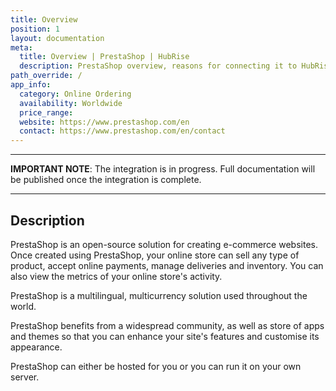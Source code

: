 ```yaml
---
title: Overview
position: 1
layout: documentation
meta:
  title: Overview | PrestaShop | HubRise
  description: PrestaShop overview, reasons for connecting it to HubRise and summary of integrated features. Synchronise data between your EPOS and your apps.
path_override: /
app_info:
  category: Online Ordering
  availability: Worldwide
  price_range:
  website: https://www.prestashop.com/en
  contact: https://www.prestashop.com/en/contact
---
```



---

**IMPORTANT NOTE**: The integration is in progress. Full documentation will be published once the integration is complete.

---

## Description

PrestaShop is an open-source solution for creating e-commerce websites. Once created using PrestaShop, your online store can sell any type of product, accept online payments, manage deliveries and inventory. You can also view the metrics of your online store's activity.

PrestaShop is a multilingual, multicurrency solution used throughout the world.

PrestaShop benefits from a widespread community, as well as store of apps and themes so that you can enhance your site's features and customise its appearance.

PrestaShop can either be hosted for you or you can run it on your own server.
